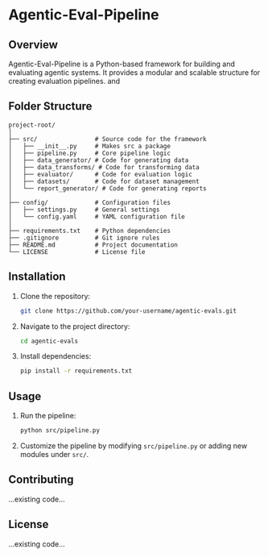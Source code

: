 # Agentic-Eval-Pipeline

## Overview
Agentic-Eval-Pipeline is a Python-based framework for building and evaluating agentic systems. It provides a modular and scalable structure for creating evaluation pipelines. and

## Folder Structure
```
project-root/
│
├── src/                # Source code for the framework
│   ├── __init__.py     # Makes src a package
│   ├── pipeline.py     # Core pipeline logic
│   ├── data_generator/ # Code for generating data
│   ├── data_transforms/ # Code for transforming data
│   ├── evaluator/      # Code for evaluation logic
│   ├── datasets/       # Code for dataset management
│   └── report_generator/ # Code for generating reports
│
├── config/             # Configuration files
│   ├── settings.py     # General settings
│   └── config.yaml     # YAML configuration file
│
├── requirements.txt    # Python dependencies
├── .gitignore          # Git ignore rules
├── README.md           # Project documentation
└── LICENSE             # License file
```

## Installation
1. Clone the repository:
   ```bash
   git clone https://github.com/your-username/agentic-evals.git
   ```
2. Navigate to the project directory:
   ```bash
   cd agentic-evals
   ```
3. Install dependencies:
   ```bash
   pip install -r requirements.txt
   ```

## Usage
1. Run the pipeline:
   ```bash
   python src/pipeline.py
   ```
2. Customize the pipeline by modifying `src/pipeline.py` or adding new modules under `src/`.

## Contributing
...existing code...

## License
...existing code...